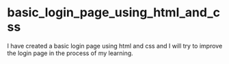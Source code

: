 # basic_login_page_using_html_and_css

I have created a basic login page using html and css and I will try to improve the login page in the process of my learning.
